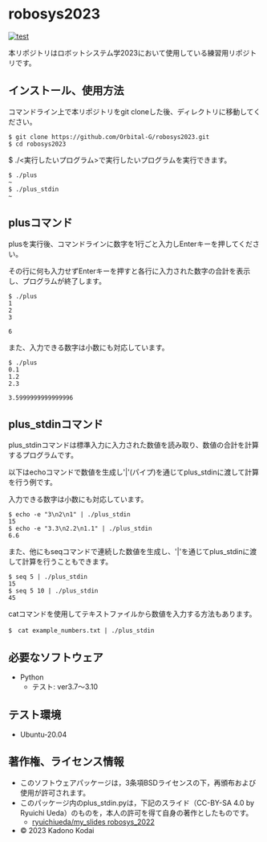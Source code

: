 # robosys2023
[![test](https://github.com/Orbital-G/robosys2023/actions/workflows/test.yml/badge.svg)](https://github.com/Orbital-G/robosys2023/actions/workflows/test.yml)

本リポジトリはロボットシステム学2023において使用している練習用リポジトリです。

## インストール、使用方法
コマンドライン上で本リポジトリをgit cloneした後、ディレクトリに移動してください。
```
$ git clone https://github.com/Orbital-G/robosys2023.git
$ cd robosys2023
```

$ ./<実行したいプログラム>で実行したいプログラムを実行できます。
```
$ ./plus
~
$ ./plus_stdin
~
```

## plusコマンド
plusを実行後、コマンドラインに数字を1行ごと入力しEnterキーを押してください。

その行に何も入力せずEnterキーを押すと各行に入力された数字の合計を表示し、プログラムが終了します。
```
$ ./plus
1
2
3

6
```
また、入力できる数字は小数にも対応しています。
```
$ ./plus
0.1
1.2
2.3

3.5999999999999996
```

## plus_stdinコマンド
plus_stdinコマンドは標準入力に入力された数値を読み取り、数値の合計を計算するプログラムです。

以下はechoコマンドで数値を生成し'|'(パイプ)を通じてplus_stdinに渡して計算を行う例です。

入力できる数字は小数にも対応しています。
```
$ echo -e "3\n2\n1" | ./plus_stdin
15
$ echo -e "3.3\n2.2\n1.1" | ./plus_stdin
6.6
```

また、他にもseqコマンドで連続した数値を生成し、'|'を通じてplus_stdinに渡して計算を行うこともできます。
```
$ seq 5 | ./plus_stdin
15
$ seq 5 10 | ./plus_stdin 
45
```
catコマンドを使用してテキストファイルから数値を入力する方法もあります。
```
$　cat example_numbers.txt | ./plus_stdin
```

## 必要なソフトウェア
* Python
  * テスト: ver3.7〜3.10

## テスト環境
* Ubuntu-20.04

## 著作権、ライセンス情報
* このソフトウェアパッケージは，3条項BSDライセンスの下，再頒布および使用が許可されます。
* このパッケージ内のplus_stdin.pyは，下記のスライド（CC-BY-SA 4.0 by Ryuichi Ueda）のものを，本人の許可を得て自身の著作としたものです。
  * [ryuichiueda/my_slides robosys_2022](https://github.com/ryuichiueda/my_slides/blob/master/robosys_2022/lesson4.md "引用元のスライド")
* © 2023 Kadono Kodai
